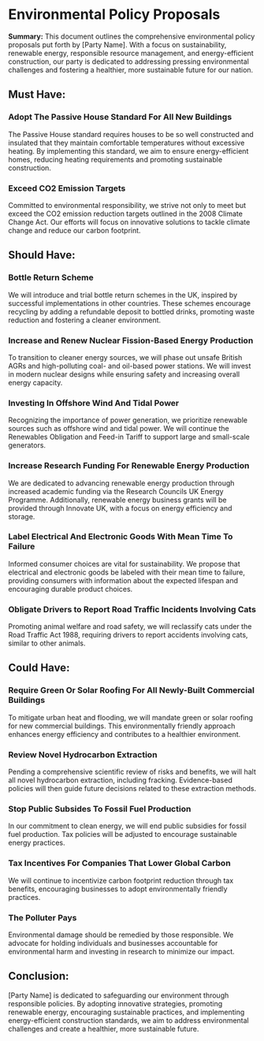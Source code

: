 # Environmental Policy Proposals

**Summary:**
This document outlines the comprehensive environmental policy proposals put forth by [Party Name]. With a focus on sustainability, renewable energy, responsible resource management, and energy-efficient construction, our party is dedicated to addressing pressing environmental challenges and fostering a healthier, more sustainable future for our nation.

## Must Have:

### Adopt The Passive House Standard For All New Buildings

The Passive House standard requires houses to be so well constructed and insulated that they maintain comfortable temperatures without excessive heating. By implementing this standard, we aim to ensure energy-efficient homes, reducing heating requirements and promoting sustainable construction.

### Exceed CO2 Emission Targets

Committed to environmental responsibility, we strive not only to meet but exceed the CO2 emission reduction targets outlined in the 2008 Climate Change Act. Our efforts will focus on innovative solutions to tackle climate change and reduce our carbon footprint.

## Should Have:

### Bottle Return Scheme

We will introduce and trial bottle return schemes in the UK, inspired by successful implementations in other countries. These schemes encourage recycling by adding a refundable deposit to bottled drinks, promoting waste reduction and fostering a cleaner environment.

### Increase and Renew Nuclear Fission-Based Energy Production

To transition to cleaner energy sources, we will phase out unsafe British AGRs and high-polluting coal- and oil-based power stations. We will invest in modern nuclear designs while ensuring safety and increasing overall energy capacity.

### Investing In Offshore Wind And Tidal Power

Recognizing the importance of power generation, we prioritize renewable sources such as offshore wind and tidal power. We will continue the Renewables Obligation and Feed-in Tariff to support large and small-scale generators.

### Increase Research Funding For Renewable Energy Production

We are dedicated to advancing renewable energy production through increased academic funding via the Research Councils UK Energy Programme. Additionally, renewable energy business grants will be provided through Innovate UK, with a focus on energy efficiency and storage.

### Label Electrical And Electronic Goods With Mean Time To Failure

Informed consumer choices are vital for sustainability. We propose that electrical and electronic goods be labeled with their mean time to failure, providing consumers with information about the expected lifespan and encouraging durable product choices.

### Obligate Drivers to Report Road Traffic Incidents Involving Cats

Promoting animal welfare and road safety, we will reclassify cats under the Road Traffic Act 1988, requiring drivers to report accidents involving cats, similar to other animals.

## Could Have:

### Require Green Or Solar Roofing For All Newly-Built Commercial Buildings

To mitigate urban heat and flooding, we will mandate green or solar roofing for new commercial buildings. This environmentally friendly approach enhances energy efficiency and contributes to a healthier environment.

### Review Novel Hydrocarbon Extraction

Pending a comprehensive scientific review of risks and benefits, we will halt all novel hydrocarbon extraction, including fracking. Evidence-based policies will then guide future decisions related to these extraction methods.

### Stop Public Subsides To Fossil Fuel Production

In our commitment to clean energy, we will end public subsidies for fossil fuel production. Tax policies will be adjusted to encourage sustainable energy practices.

### Tax Incentives For Companies That Lower Global Carbon

We will continue to incentivize carbon footprint reduction through tax benefits, encouraging businesses to adopt environmentally friendly practices.

### The Polluter Pays

Environmental damage should be remedied by those responsible. We advocate for holding individuals and businesses accountable for environmental harm and investing in research to minimize our impact.

## Conclusion:

[Party Name] is dedicated to safeguarding our environment through responsible policies. By adopting innovative strategies, promoting renewable energy, encouraging sustainable practices, and implementing energy-efficient construction standards, we aim to address environmental challenges and create a healthier, more sustainable future.
